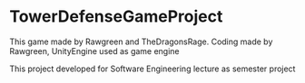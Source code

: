 # TowerDefenseGameProject
This game made by Rawgreen and TheDragonsRage. 
Coding made by Rawgreen, 
UnityEngine used as game engine  


This project developed for Software Engineering lecture as semester project
